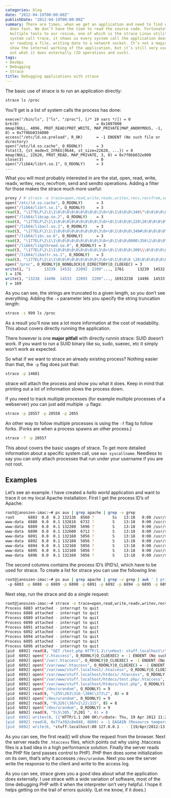 ```yaml
---
categories: blog
date: "2012-04-19T00:00:00Z"
publishDate: "2012-04-19T00:00:00Z"
summary: There are times, when we get an application and need to find out what it
  does fast. We don’t have the time to read the source code. Fortunately there are
  multiple tools to our rescue, one of which is the strace Linux utility. strace means
  system call trace, it shows us every system call the application does, such as opening
  or reading a file, writing data to a network socket. It’s not a magic pill, it won’t
  show the internal working of the application, but it’s still very useful to find
  out what it does externally (IO operations and such).
tags:
- DevOps
- Debugging
- Strace
title: Debugging applications with strace
---
```


The basic use of strace is to run an application directly:

```bash
strace ls /proc
```

You’ll get is a list of system calls the process has done:

```
execve("/bin/ls", ["ls", "/proc"], [/* 19 vars */]) = 0
brk(0)                                  = 0x1097000
mmap(NULL, 4096, PROT_READ|PROT_WRITE, MAP_PRIVATE|MAP_ANONYMOUS, -1, 0) = 0x7f0bb0334000
access("/etc/ld.so.preload", R_OK)      = -1 ENOENT (No such file or directory)
open("/etc/ld.so.cache", O_RDONLY)      = 3
fstat(3, {st_mode=S_IFREG|0644, st_size=22620, ...}) = 0
mmap(NULL, 22620, PROT_READ, MAP_PRIVATE, 3, 0) = 0x7f0bb032e000
close(3)                                = 0
open("/lib64/librt.so.1", O_RDONLY)     = 3
...
```

What you will most probably interested in are the stat, open, read, write, readv, writev, recv, recvfrom, send and sendto operations. Adding a filter for those makes the strace much more useful:

```bash
proxy / # strace -e trace=open,read,write,readv,writev,recv,recvfrom,send,sendto ls /proc
open("/etc/ld.so.cache", O_RDONLY)      = 3
open("/lib64/librt.so.1", O_RDONLY)     = 3
read(3, "\177ELF\2\1\1\0\0\0\0\0\0\0\0\0\3\0>\0\1\0\0\0\340\"\0\0\0\0\0\0"..., 832) = 832
open("/lib64/libcap.so.2", O_RDONLY)    = 3
read(3, "\177ELF\2\1\1\0\0\0\0\0\0\0\0\0\3\0>\0\1\0\0\0\220\26\0\0\0\0\0\0"..., 832) = 832
open("/lib64/libacl.so.1", O_RDONLY)    = 3
read(3, "\177ELF\2\1\1\0\0\0\0\0\0\0\0\0\3\0>\0\1\0\0\0\340#\0\0\0\0\0\0"..., 832) = 832
open("/lib64/libc.so.6", O_RDONLY)      = 3
read(3, "\177ELF\2\1\1\0\0\0\0\0\0\0\0\0\3\0>\0\1\0\0\0000\356\1\0\0\0\0\0"..., 832) = 832
open("/lib64/libpthread.so.0", O_RDONLY) = 3
read(3, "\177ELF\2\1\1\0\0\0\0\0\0\0\0\0\3\0>\0\1\0\0\0\300\\\0\0\0\0\0\0"..., 832) = 832
open("/lib64/libattr.so.1", O_RDONLY)   = 3
read(3, "\177ELF\2\1\1\0\0\0\0\0\0\0\0\0\3\0>\0\1\0\0\0 \26\0\0\0\0\0\0"..., 832) = 832
open("/proc", O_RDONLY|O_NONBLOCK|O_DIRECTORY|O_CLOEXEC) = 3
write(1, "1      13239  14532  22092  2209"..., 1761      13239  14532  22092  22094  22096  247  447  574  8517	  cpuinfo  fairsched   filesystems  kmsg     locks    mounts  self  swaps  sysrq-trigger  uptime	     version  vz
) = 176
write(1, "13238  14496  14533  22093  2209"..., 16913238  14496  14533  22093  22095  22097  446  559  649  cmdline  devices  fairsched2  fs	    loadavg  meminfo  net     stat  sys    sysvipc	  user_beancounters  vmstat
) = 169
```

As you can see, the strings are truncated to a given length, so you don’t see everything. Adding the `-s` parameter lets you specify the string truncation length:

```bash
strace -s 999 ls /proc
```

As a result you’ll now see a lot more information at the cost of readability. This about covers directly running the application.

There however is one **major pitfall** with directly runnin strace: SUID doesn’t work. If you want to run a SUID binary like su, sudo, suexec, etc it simply won’t work as expected.

So what if we want to strace an already existing process? Nothing easier than that, the `-p` flag does just that:

```bash
strace -p 14681
```

strace will attach the process and show you what it does. Keep in mind that printing out a lot of information slows the process down.

If you need to track multiple processes (for example multiple processes of a webserver) you can just add multiple `-p` flags:

```bash
strace -p 20557 -p 20558 -p 2055
```

An other way to follow multiple processes is using the `-f` flag to follow forks. (Forks are when a process spawns an other process.)

```bash
strace -f -p 20557
```

This about covers the basic usages of strace. To get more detailed information about a specific system call, use `man syscallname`. Needless to say you can only attach processes that run under your username if you are not root.

## Examples

Let’s see an example. I have created a _hello world_ application and want to trace it on my local Apache installation. First I get the process ID’s of Apache:

```bash
root@janoszen-imac:~# ps aux | grep apache | grep -v grep 
root      6883  0.0  0.2 132136  8560 ?        Ss   13:18   0:00 /usr/sbin/apache2 -k start
www-data  6888  0.0  0.1 132616  6732 ?        S    13:18   0:00 /usr/sbin/apache2 -k start
www-data  6889  0.0  0.1 132200  5696 ?        S    13:18   0:00 /usr/sbin/apache2 -k start
www-data  6890  0.0  0.1 132600  6712 ?        S    13:18   0:00 /usr/sbin/apache2 -k start
www-data  6891  0.0  0.1 132160  5056 ?        S    13:18   0:00 /usr/sbin/apache2 -k start
www-data  6892  0.0  0.1 132160  5056 ?        S    13:18   0:00 /usr/sbin/apache2 -k start
www-data  6894  0.0  0.1 132160  5056 ?        S    13:18   0:00 /usr/sbin/apache2 -k start
www-data  6895  0.0  0.1 132160  5056 ?        S    13:18   0:00 /usr/sbin/apache2 -k start
www-data  6896  0.0  0.1 132160  5056 ?        S    13:18   0:00 /usr/sbin/apache2 -k start
```

The second columns contains the process ID’s (PID’s), which have to be used for strace. To create a list for strace you can use the following line:

```bash
root@janoszen-imac:~# ps aux | grep apache | grep -v grep | awk ' { print $2 } ' | xargs -i echo -n ' -p {}'
 -p 6883 -p 6888 -p 6889 -p 6890 -p 6891 -p 6892 -p 6894 -p 6895 -p 6896
```

Next step, run the strace and do a single request:

```bash
root@janoszen-imac:~# strace -e trace=open,read,write,readv,writev,recv,recvfrom,send,sendto -s 999 -p 6883 -p 6888 -p 6889 -p 6890 -p 6891 -p 6892 -p 6894 -p 6895 -p 6896
Process 6883 attached - interrupt to quit
Process 6888 attached - interrupt to quit
Process 6889 attached - interrupt to quit
Process 6890 attached - interrupt to quit
Process 6891 attached - interrupt to quit
Process 6892 attached - interrupt to quit
Process 6894 attached - interrupt to quit
Process 6895 attached - interrupt to quit
Process 6896 attached - interrupt to quit
[pid  6892] read(8, "GET /test.php HTTP/1.1\r\nHost: stuff.localhost\r\nUser-Agent: Mozilla/5.0 (X11; Ubuntu; Linux x86_64; rv:11.0) Gecko/20100101 Firefox/11.0\r\nAccept: text/html,application/xhtml+xml,application/xml;q=0.9,*/*;q=0.8\r\nAccept-Language: en-us,en;q=0.5\r\nAccept-Encoding: gzip, deflate\r\nConnection: keep-alive\r\nReferer: http://stuff.localhost/\r\nCache-Control: max-age=0\r\n\r\n", 8000) = 361
[pid  6892] open("/.htaccess", O_RDONLY|O_CLOEXEC) = -1 ENOENT (No such file or directory)
[pid  6892] open("/var/.htaccess", O_RDONLY|O_CLOEXEC) = -1 ENOENT (No such file or directory)
[pid  6892] open("/var/www/.htaccess", O_RDONLY|O_CLOEXEC) = -1 ENOENT (No such file or directory)
[pid  6892] open("/var/www/stuff.localhost/.htaccess", O_RDONLY|O_CLOEXEC) = -1 ENOENT (No such file or directory)
[pid  6892] open("/var/www/stuff.localhost/htdocs/.htaccess", O_RDONLY|O_CLOEXEC) = -1 ENOENT (No such file or directory)
[pid  6892] open("/var/www/stuff.localhost/htdocs/test.php/.htaccess", O_RDONLY|O_CLOEXEC) = -1 ENOTDIR (Not a directory)
[pid  6892] open("/var/www/stuff.localhost/htdocs/test.php", O_RDONLY) = 9
[pid  6892] open("/dev/urandom", O_RDONLY) = 9
[pid  6892] read(9, "\255\263\316-\306C\273\2", 8) = 8
[pid  6892] open("/dev/urandom", O_RDONLY) = 9
[pid  6892] read(9, "9\326|\367v2\21\315", 8) = 8
[pid  6892] open("/dev/urandom", O_RDONLY) = 9
[pid  6892] read(9, "5\5\305,`J\201 ", 8) = 8
[pid  6892] writev(8, [{"HTTP/1.1 200 OK\r\nDate: Thu, 19 Apr 2012 11:29:29 GMT\r\nServer: Apache/2.2.20 (Ubuntu)\r\nX-Powered-By: PHP/5.3.6-13ubuntu3.6\r\nVary: Accept-Encoding\r\nContent-Encoding: gzip\r\nContent-Length: 32\r\nKeep-Alive: timeout=5, max=100\r\nConnection: Keep-Alive\r\nContent-Type: text/html\r\n\r\n", 273}, {"\37\213\10\0\0\0\0\0\0\3", 10}, {"\363H\315\311\311W\10\317/\312IQ\4\0", 14}, {"\243\34)\34\f\0\0\0", 8}], 4) = 305
[pid  6892] read(8, 0x7fa392c8e048, 8000) = -1 EAGAIN (Resource temporarily unavailable)
[pid  6892] write(6, "stuff.localhost:80 127.0.0.1 - - [19/Apr/2012:13:29:29 +0200] \"GET /test.php HTTP/1.1\" 200 305 \"http://stuff.localhost/\" \"Mozilla/5.0 (X11; Ubuntu; Linux x86_64; rv:11.0) Gecko/20100101 Firefox/11.0\"\n", 200) = 200
```

As you can see, the first read() will show the request from the browser. Next the server reads the `.htaccess` files, which points out why using .htaccess files is a bad idea in a high performance solution. Finally the server reads the PHP file (and passes control to PHP). PHP then does some initialization on its own, that’s why it accesses `/dev/urandom`. Next you see the server write the response to the client and write to the access log.

As you can see, strace gives you a good idea about what the application does externally. I use strace with a wide variation of software, most of the time debugging PHP with it when the interpreter isn’t very helpful. I hope it helps getting on the trail of errors quickly. (Let me know, if it does.)

